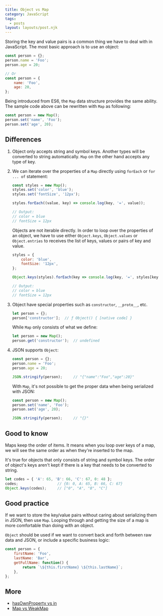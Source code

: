```yaml
---
title: Object vs Map
category: JavaScript
tags:
  - posts
layout: layouts/post.njk
---
```


Storing the key and value pairs is a common thing we have to deal with in JavaScript. The most basic approach is to use an object:

```js
const person = {};
person.name = 'Foo';
person.age = 20;

// Or
const person = {
    name: 'Foo',
    age: 20,
};
```

Being introduced from ES6, the `Map` data structure provides the same ability. The sample code above can be rewritten with `Map` as following:

```js
const person = new Map();
person.set('name', 'Foo');
person.set('age', 20);
```

## Differences

1. Object only accepts string and symbol keys. Another types will be converted to string automatically.
`Map` on the other hand accepts any type of key.

2. We can iterate over the properties of a `Map` directly using `forEach` or `for ... of` statement:

    ```js
    const styles = new Map();
    styles.set('color', 'blue');
    styles.set('fontSize', '12px');

    styles.forEach((value, key) => console.log(key, '=', value));

    // Output:
    // color = blue
    // fontSize = 12px
    ```

    Objects are not iterable directly. In order to loop over the properties of an object, we have to use either `Object.keys`, `Object.values` or `Object.entries` to receives the list of keys, values or pairs of key and value. 

    ```js
    styles = {
        color: 'blue',
        fontSize: '12px',
    };

    Object.keys(styles).forEach(key => console.log(key, '=', styles[key]));

    // Output:
    // color = blue
    // fontSize = 12px
    ```

3. Object have special properties such as `constructor`, `__proto__`, etc.

    ```js
    let person = {};
    person['constructor'];  // ƒ Object() { [native code] }
    ```

    While `Map` only consists of what we define:

    ```js
    let person = new Map();
    person.get('constructor');  // undefined
    ```

4. JSON supports `Object`:

    ```js
    const person = {};
    person.name = 'Foo';
    person.age = 20;

    JSON.stringify(person);     // "{"name":"Foo","age":20}"
    ```

    With `Map`, it's not possible to get the proper data when being serialized with JSON:

    ```js
    const person = new Map();
    person.set('name', 'Foo');
    person.set('age', 20);

    JSON.stringify(person);     // "{}"
    ```

## Good to know

Maps keep the order of items. It means when you loop over keys of a map, we will see the same order as when they're inserted to the map.

It's true for objects that only consists of string and symbol keys. The order of object's keys aren't kept if there is a key that needs to be converted to string.

```js
let codes = { 'A': 65, 'B': 66, 'C': 67, 0: 48 };
codes;                  // {0: 0, A: 65, B: 66, C: 67}
Object.keys(codes);     // ["0", "A", "B", "C"]
```

## Good practice

If we want to store the key/value pairs without caring about serializing them in JSON, then use `Map`. 
Looping through and getting the size of a map is more comfortable than doing with an object.

`Object` should be used if we want to convert back and forth between raw data and JSON, or include a specific business logic:

```js
const person = {
    firstName: 'Foo',
    lastName: 'Bar',
    getFullName: function() {
        return `\${this.firstName} \${this.lastName}`;
    },
};
```

## More

* [hasOwnProperty vs in](/has-own-property-vs-in)
* [Map vs WeakMap](/map-vs-weak-map)
